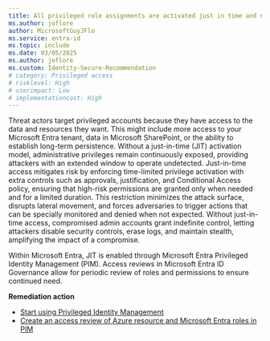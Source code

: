 ```yaml
---
title: All privileged role assignments are activated just in time and not permanently active
ms.author: joflore
author: MicrosoftGuyJFlo
ms.service: entra-id
ms.topic: include
ms.date: 03/05/2025
ms.author: joflore
ms.custom: Identity-Secure-Recommendation
# category: Privileged access
# risklevel: High
# userimpact: Low
# implementationcost: High
---
```

Threat actors target privileged accounts because they have access to the data and resources they want. This might include more access to your Microsoft Entra tenant, data in Microsoft SharePoint, or the ability to establish long-term persistence. Without a just-in-time (JIT) activation model, administrative privileges remain continuously exposed, providing attackers with an extended window to operate undetected. Just-in-time access mitigates risk by enforcing time-limited privilege activation with extra controls such as approvals, justification, and Conditional Access policy, ensuring that high-risk permissions are granted only when needed and for a limited duration. This restriction minimizes the attack surface, disrupts lateral movement, and forces adversaries to trigger actions that can be specially monitored and denied when not expected. Without just-in-time access, compromised admin accounts grant indefinite control, letting attackers disable security controls, erase logs, and maintain stealth, amplifying the impact of a compromise.

Within Microsoft Entra, JIT is enabled through Microsoft Entra Privileged Identity Management (PIM). Access reviews in Microsoft Entra ID Governance allow for periodic review of roles and permissions to ensure continued need.

**Remediation action**

- [Start using Privileged Identity Management](/entra/id-governance/privileged-identity-management/pim-getting-started)
- [Create an access review of Azure resource and Microsoft Entra roles in PIM](/entra/id-governance/privileged-identity-management/pim-create-roles-and-resource-roles-review)